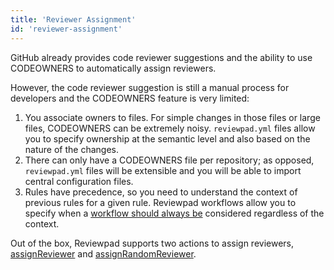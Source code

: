 ```yaml
---
title: 'Reviewer Assignment'
id: 'reviewer-assignment'
---
```


GitHub already provides code reviewer suggestions and the ability to use CODEOWNERS to automatically assign reviewers.

However, the code reviewer suggestion is still a manual process for developers and the CODEOWNERS feature is very limited:

1. You associate owners to files. For simple changes in those files or large files, CODEOWNERS can be extremely noisy. `reviewpad.yml` files allow you to specify ownership at the semantic level and also based on the nature of the changes.
2. There can only have a CODEOWNERS file per repository; as opposed, `reviewpad.yml` files will be extensible and you will be able to import central configuration files.
3. Rules have precedence, so you need to understand the context of previous rules for a given rule. Reviewpad workflows allow you to specify when a [workflow should always be](../../reviewpad-file-specification/reviewpad-syntax.md#workflow) considered regardless of the context.

Out of the box, Reviewpad supports two actions to assign reviewers, [assignReviewer](../../reviewpad-file-specification/aladino-specification/aladino-built-ins.mdx#assignreviewer) and [assignRandomReviewer](../../reviewpad-file-specification/aladino-specification/aladino-built-ins.mdx#assignrandomreviewer).